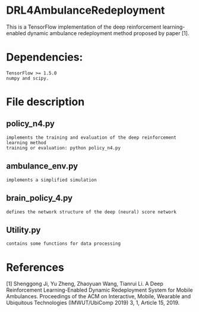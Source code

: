 # DRL4AmbulanceRedeployment
This is a TensorFlow implementation of the deep reinforcement learning-enabled dynamic ambulance redeployment method proposed by paper [1]. 

# Dependencies:
    TensorFlow >= 1.5.0
    numpy and scipy.

# File description
## policy_n4.py
    implements the training and evaluation of the deep reinforcement learning method
    training or evaluation: python policy_n4.py

## ambulance_env.py
    implements a simplified simulation

## brain_policy_4.py
    defines the network structure of the deep (neural) score network

## Utility.py
    contains some functions for data processing

# References 
[1] Shenggong Ji, Yu Zheng, Zhaoyuan Wang, Tianrui Li. A Deep Reinforcement Learning-Enabled Dynamic Redeployment System for Mobile Ambulances. Proceedings of the ACM on Interactive, Mobile, Wearable and Ubiquitous Technologies (IMWUT/UbiComp 2019) 3, 1, Article 15, 2019.
